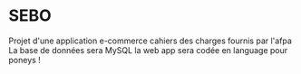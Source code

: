 # SEBO
Projet d'une application e-commerce
cahiers des charges fournis par l'afpa 
La base de données sera MySQL
la web app sera codée en language pour poneys !
